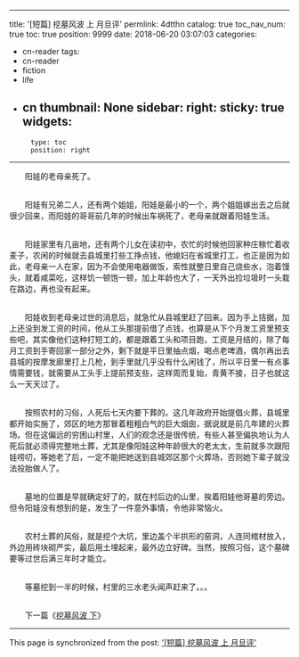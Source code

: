 
---
title: '[短篇] 挖墓风波 上 月旦评'
permlink: 4dtthn
catalog: true
toc_nav_num: true
toc: true
position: 9999
date: 2018-06-20 03:07:03
categories:
- cn-reader
tags:
- cn-reader
- fiction
- life
- cn
thumbnail: None
sidebar:
    right:
        sticky: true
widgets:
    -
        type: toc
        position: right
---


<html>
<p>　　阳娃的老母亲死了。<br>
&nbsp;</p>
<p>　　阳娃有兄弟二人，还有两个姐姐，阳娃是最小的一个，两个姐姐嫁出去之后就很少回来，而阳娃的哥哥前几年的时候出车祸死了，老母亲就跟着阳娃生活。<br>
&nbsp;</p>
<p>　　阳娃家里有几亩地，还有两个儿女在读初中，农忙的时候他回家种庄稼忙着收麦子，农闲的时候就去县城里打些工挣点钱，他媳妇在省城里打工，也正是因为如此，老母亲一人在家，因为不会使用电器做饭，索性就整日里自己烧些水，泡着馒头，就着咸菜吃，这样饥一顿饱一顿，加上年龄也大了，一天外出捡垃圾时一头栽在路边，再也没有起来。<br>
&nbsp;</p>
<p>　　阳娃收到老母亲过世的消息后，就急忙从县城里赶了回来。因为手上拮据，加上还没到发工资的时间，他从工头那提前借了点钱，也算是从下个月发工资里预支些吧，其实像他们这种打短工的，都是跟着工头和项目跑，工资是月结的，除了每月工资到手寄回家一部分之外，剩下就是平日里抽点烟，喝点老啤酒，偶尔再出去县城的按摩发廊里打上几枪，到手里就几乎没有什么闲钱了，所以平日里一有点事情需要钱，就需要从工头手上提前预支些，这样周而复始，青黄不接，日子也就这么一天天过了。<br>
&nbsp;</p>
<p>　　按照农村的习俗，人死后七天内要下葬的。这几年政府开始提倡火葬，县城里都开始实施了，郊区的地方那冒着粗粗白气的巨大烟囱，据说就是前几年建的火葬场。但在这偏远的穷困山村里，人们的观念还是很传统，有些人甚至偏执地认为人死后就必须得完整地土葬，尤其是像阳娃这种年龄很大的老太太，生前就多次跟阳娃唠叨，等她老了后，一定不能把她送到县城郊区那个火葬场，否则她下辈子就没法投胎做人了。<br>
&nbsp;</p>
<p>　　墓地的位置是早就确定好了的，就在村后边的山里，挨着阳娃他哥墓的旁边。但令阳娃没有想到的是，发生了一件意外事情，令他非常恼火。<br>
&nbsp;</p>
<p>　　农村土葬的风俗，就是挖个大坑，里边盖个半拱形的窑洞，人连同棺材放入，外边用砖块砌严实，最后用土埋起来，最外边立好碑。当然，按照习俗，这个墓碑要等过世后满三年时才能立。<br>
&nbsp;</p>
<p>　　等墓挖到一半的时候，村里的三水老头闻声赶来了。。。<br>
&nbsp;</p>
<p>　　下一篇《<a href="https://steemit.com/fiction/@rivalhw/sms5d">挖墓风波 下</a>》</p>
</html>

- - -

This page is synchronized from the post: ['[短篇] 挖墓风波 上 月旦评'](https://steemit.com/@rivalhw/4dtthn)
